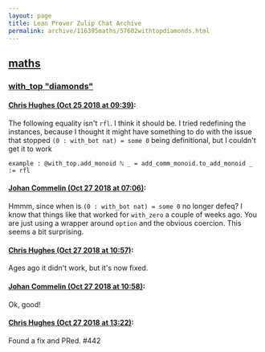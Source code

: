 ```yaml
---
layout: page
title: Lean Prover Zulip Chat Archive 
permalink: archive/116395maths/57602withtopdiamonds.html
---
```


## [maths](index.html)
### [with_top "diamonds"](57602withtopdiamonds.html)

#### [Chris Hughes (Oct 25 2018 at 09:39)](https://leanprover.zulipchat.com/#narrow/stream/116395-maths/topic/with_top%20%22diamonds%22/near/136461132):
The following equality isn't `rfl`. I think it should be. I tried redefining the instances, because I thought it might have something to do with the issue that stopped `(0 : with_bot nat) = some 0` being definitional, but I couldn't get it to work 
```lean
example : @with_top.add_monoid ℕ _ = add_comm_monoid.to_add_monoid _ := rfl
```

#### [Johan Commelin (Oct 27 2018 at 07:06)](https://leanprover.zulipchat.com/#narrow/stream/116395-maths/topic/with_top%20%22diamonds%22/near/136592348):
Hmmm, since when is `(0 : with_bot nat) = some 0` no longer defeq? I know that things like that worked for `with_zero` a couple of weeks ago. You are just using a wrapper around `option` and the obvious coercion. This seems a bit surprising.

#### [Chris Hughes (Oct 27 2018 at 10:57)](https://leanprover.zulipchat.com/#narrow/stream/116395-maths/topic/with_top%20%22diamonds%22/near/136598822):
Ages ago it didn't work, but it's now fixed.

#### [Johan Commelin (Oct 27 2018 at 10:58)](https://leanprover.zulipchat.com/#narrow/stream/116395-maths/topic/with_top%20%22diamonds%22/near/136598865):
Ok, good!

#### [Chris Hughes (Oct 27 2018 at 13:22)](https://leanprover.zulipchat.com/#narrow/stream/116395-maths/topic/with_top%20%22diamonds%22/near/136603200):
Found a fix and PRed. #442

